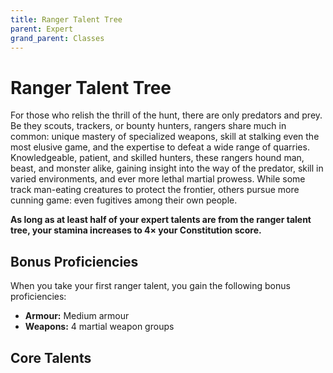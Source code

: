 ```yaml
---
title: Ranger Talent Tree
parent: Expert
grand_parent: Classes
---
```


# Ranger Talent Tree
For those who relish the thrill of the hunt, there are only predators and prey. Be they scouts, trackers, or bounty hunters, rangers share much in common: unique mastery of specialized weapons, skill at stalking even the most elusive game, and the expertise to defeat a wide range of quarries. Knowledgeable, patient, and skilled hunters, these rangers hound man, beast, and monster alike, gaining insight into the way of the predator, skill in varied environments, and ever more lethal martial prowess. While some track man-eating creatures to protect the frontier, others pursue more cunning game: even fugitives among their own people.

**As long as at least half of your expert talents are from the ranger talent tree, your stamina increases to 4× your Constitution score.**

## Bonus Proficiencies
When you take your first ranger talent, you gain the following bonus proficiencies:
* **Armour:** Medium armour
* **Weapons:** 4 martial weapon groups

## Core Talents
